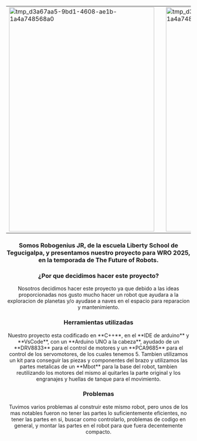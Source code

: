 <div align="center">
<table>
  <tr>
    <td><img width="396" height="612" alt="tmp_d3a67aa5-9bd1-4608-ae1b-1a4a748568a0" src="https://github.com/user-attachments/assets/f0590662-503c-4829-91e4-af4fe89cfa5e" /></td>   
    <td width="40"></td>
    <td><img width="396" height="612" alt="tmp_d3a67aa5-9bd1-4608-ae1b-1a4a748568a0" src="https://wro-association.org/wp-content/uploads/WRO-2025-Theme-Logo_Vector_18Nov-400x308.png" /></td>
  </tr>
</table>
</div>

<div align="center">
  <h3>Somos Robogenius JR, de la escuela Liberty School de Tegucigalpa, y presentamos nuestro proyecto para WRO 2025, en la temporada de The Future of Robots.</h3>
</div>

<div align="center">
  <h3>¿Por que decidimos hacer este proyecto?</h3>
  <p>Nosotros decidimos hacer este proyecto ya que debido a las ideas proporcionadas nos gusto mucho hacer un robot que ayudara a la exploracion de planetas y/o ayudase a naves en el espacio para reparacion y mantenimiento.</p>
</div>

<div align="center">
  <h3>Herramientas utilizadas</h3>
  <p>Nuestro proyecto esta codificado en **C++**, en el **IDE de arduino** y **VsCode**, con un **Arduino UNO a la cabeza**, ayudado de un **DRV8833** para el control de motores y un **PCA9685** para el control de los servomotores, de los cuales tenemos 5. Tambien utilizamos un kit para conseguir las piezas y componentes del brazo y utilizamos las partes metalicas de un **Mbot** para la base del robot, tambien reutilizando los motores del mismo al quitarles la parte original y los engranajes y huellas de tanque para el movimiento.</p>
</div>

<div align="center">
  <h3>Problemas</h3>
  <p>Tuvimos varios problemas al construir este mismo robot, pero unos de los mas notables fueron no tener las partes lo suficientemente eficientes, no tener las partes en si, buscar como controlarlo, problemas de codigo en general, y montar las partes en el robot para que fuera decentemente compacto.</p>
</div>
